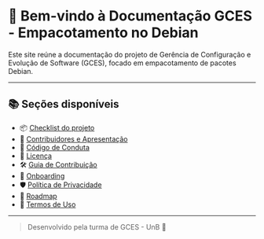 # 🎯 Bem-vindo à Documentação GCES - Empacotamento no Debian

Este site reúne a documentação do projeto de Gerência de Configuração e Evolução de Software (GCES), focado em empacotamento de pacotes Debian.

---

## 📚 Seções disponíveis

- 📦 [Checklist do projeto](checklist.md)
- 👥 [Contribuidores e Apresentação](apresentacao.md)
- 📄 [Código de Conduta](codigoDeConduta.md)
- 📜 [Licença](licenca.md)
- 🛠️ [Guia de Contribuição](contribuicao.md)
- 🧩 [Onboarding](onBoarding.md)
- 🛡️ [Política de Privacidade](privacidade.md)
- 🚀 [Roadmap](roadmap.md)
- 📝 [Termos de Uso](termos.md)

---

> Desenvolvido pela turma de GCES - UnB 🧡
